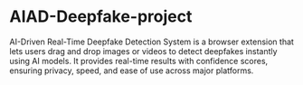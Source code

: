 # AIAD-Deepfake-project
AI-Driven Real-Time Deepfake Detection System is a browser extension that lets users drag and drop images or videos to detect deepfakes instantly using AI models. It provides real-time results with confidence scores, ensuring privacy, speed, and ease of use across major platforms.
